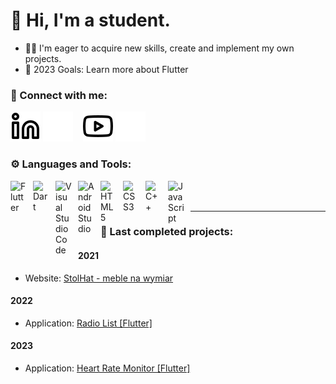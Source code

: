 # 👋 Hi, I'm a student.

- 👨‍🎓 I'm eager to acquire new skills, create and implement my own projects.
- 🥅 2023 Goals: Learn more about Flutter

### 🤙 Connect with me:
[![website](./img/linkedin-light.svg)](https://www.linkedin.com/in/sebastian-słowik-b63518243#gh-light-mode-only)
[![website](./img/linkedin-dark.svg)](https://www.linkedin.com/in/sebastian-słowik-b63518243#gh-dark-mode-only)
&nbsp;&nbsp;
[![website](./img/youtube-light.svg)](https://www.youtube.com/channel/UCElZC7rMNKOofvZRKuAqygw#gh-light-mode-only)
[![website](./img/youtube-dark.svg)](https://www.youtube.com/channel/UCElZC7rMNKOofvZRKuAqygwr#gh-dark-mode-only)
### ⚙️ Languages and Tools:
<img align="left" alt="Flutter" width="26px" src="https://cdn.jsdelivr.net/gh/devicons/devicon/icons/flutter/flutter-original.svg" style="padding-right:10px;" />
<img align="left" alt="Dart" width="26px" src="https://cdn.jsdelivr.net/gh/devicons/devicon/icons/dart/dart-original.svg" style="padding-right:10px;" />
<img align="left" alt="Visual Studio Code" width="26px" src="https://cdn.jsdelivr.net/gh/devicons/devicon/icons/vscode/vscode-original.svg" style="padding-right:10px;" />
<img align="left" alt="Android Studio" width="26px" src="https://cdn.jsdelivr.net/gh/devicons/devicon/icons/android/android-original.svg" style="padding-right:10px;" />
<img align="left" alt="HTML5" width="26px" src="https://cdn.jsdelivr.net/gh/devicons/devicon/icons/html5/html5-original.svg" style="padding-right:10px;" />
<img align="left" alt="CSS3" width="26px" src="https://cdn.jsdelivr.net/gh/devicons/devicon/icons/css3/css3-original.svg" style="padding-right:10px;" />
<img align="left" alt="C++" width="26px" src="https://cdn.jsdelivr.net/npm/@programming-languages-logos/cpp@0.0.2/cpp.svg" style="padding-right:10px;" />
<img align="left" alt="JavaScript" width="26px" src="https://cdn.jsdelivr.net/gh/devicons/devicon/icons/javascript/javascript-original.svg" style="padding-right:10px;" />

<br />
<br />

---

### 📐 Last completed projects:
#### 2021 
- Website: [StolHat - meble na wymiar](https://www.stolhat.pl/)

#### 2022
- Application: [Radio List [Flutter]](https://www.youtube.com/watch?v=EAESx8wGpKg&ab_channel=Keriw)

#### 2023
- Application: [Heart Rate Monitor [Flutter]](https://youtube.com/shorts/f07neMUNrXM?feature=share)
